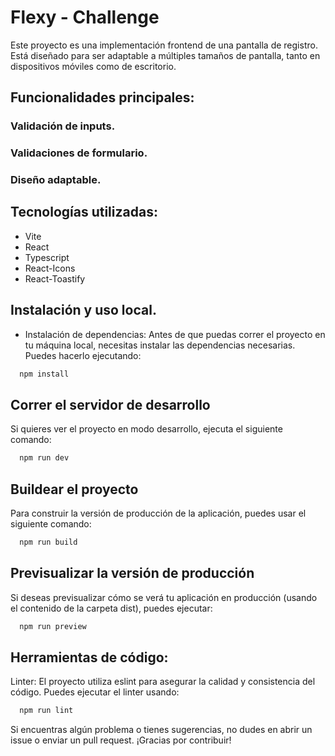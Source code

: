 # Flexy - Challenge

Este proyecto es una implementación frontend de una pantalla de registro. Está diseñado para ser adaptable a múltiples tamaños de pantalla, tanto en dispositivos móviles como de escritorio.

## Funcionalidades principales:
### Validación de inputs.
### Validaciones de formulario.
### Diseño adaptable.

## Tecnologías utilizadas:
- Vite
- React
- Typescript
- React-Icons
- React-Toastify

## Instalación y uso local.
- Instalación de dependencias:
Antes de que puedas correr el proyecto en tu máquina local, necesitas instalar las dependencias necesarias.
Puedes hacerlo ejecutando:
```js
  npm install
```
## Correr el servidor de desarrollo
Si quieres ver el proyecto en modo desarrollo, ejecuta el siguiente comando:

```js
  npm run dev
```
## Buildear el proyecto
Para construir la versión de producción de la aplicación, puedes usar el siguiente comando:

```js
  npm run build
```

## Previsualizar la versión de producción
Si deseas previsualizar cómo se verá tu aplicación en producción (usando el contenido de la carpeta dist), puedes ejecutar:

```js
  npm run preview
```
## Herramientas de código:
Linter: El proyecto utiliza eslint para asegurar la calidad y consistencia del código. Puedes ejecutar el linter usando:
```js
  npm run lint
```
Si encuentras algún problema o tienes sugerencias, no dudes en abrir un issue o enviar un pull request. ¡Gracias por contribuir!

